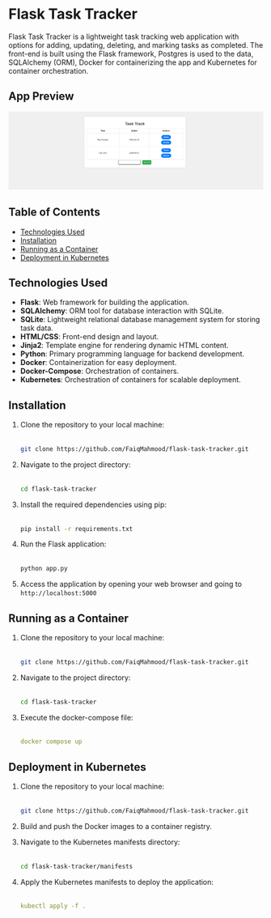 # Flask Task Tracker

Flask Task Tracker is a lightweight task tracking web application with options for adding, updating, deleting, and marking tasks as completed. The front-end is built using the Flask framework, Postgres is used to the data, SQLAlchemy (ORM), Docker for containerizing the app and Kubernetes for container orchestration.

## App Preview

![alt text](images/image.png)

## Table of Contents

- [Technologies Used](#technologies-used)
- [Installation](#installation)
- [Running as a Container](#running-as-a-container)
- [Deployment in Kubernetes](#deployment-in-kubernetes)

## Technologies Used

- **Flask**: Web framework for building the application.
- **SQLAlchemy**: ORM tool for database interaction with SQLite.
- **SQLite**: Lightweight relational database management system for storing task data.
- **HTML/CSS**: Front-end design and layout.
- **Jinja2**: Template engine for rendering dynamic HTML content.
- **Python**: Primary programming language for backend development.
- **Docker**: Containerization for easy deployment.
- **Docker-Compose**: Orchestration of containers.
- **Kubernetes**: Orchestration of containers for scalable deployment.

## Installation

1. Clone the repository to your local machine:

   ```bash

   git clone https://github.com/FaiqMahmood/flask-task-tracker.git

   ```

2. Navigate to the project directory:

   ```bash

   cd flask-task-tracker

   ```

3. Install the required dependencies using pip:

   ```bash

   pip install -r requirements.txt

   ```

4. Run the Flask application:

   ```bash

   python app.py

   ```

5. Access the application by opening your web browser and going to `http://localhost:5000`

## Running as a Container

1. Clone the repository to your local machine:

   ```bash

   git clone https://github.com/FaiqMahmood/flask-task-tracker.git

   ```

2. Navigate to the project directory:

   ```bash

   cd flask-task-tracker

   ```

3. Execute the docker-compose file:

   ```yml

   docker compose up

   ```

## Deployment in Kubernetes

1. Clone the repository to your local machine:

   ```bash

   git clone https://github.com/FaiqMahmood/flask-task-tracker.git

   ```

2. Build and push the Docker images to a container registry.

3. Navigate to the Kubernetes manifests directory:

   ```sh

   cd flask-task-tracker/manifests

   ```

4. Apply the Kubernetes manifests to deploy the application:

   ```yml

   kubectl apply -f .

   ```
